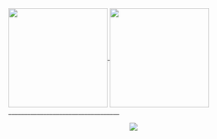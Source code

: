 <a href="https://github.com/anuraghazra/github-readme-stats">
  <img align="center" src="https://github-readme-stats.vercel.app/api?username=fcamargo10&show_icons=true&theme=blueberry" height="200px" />
</a>
<a href="https://github.com/anuraghazra/convoychat">
  <img align="center" src="https://github-readme-stats.vercel.app/api/top-langs/?username=anuraghazra&langs_count=4&&theme=blueberry" height="200px" />
</a>
___________________________________
<p align="center">
  <img src="https://img.shields.io/badge/code-php-blue?logo=php&style=plastic&logoColor=white">
</p>

